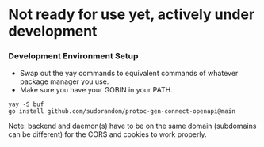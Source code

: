 # Not ready for use yet, actively under development

### Development Environment Setup

- Swap out the yay commands to equivalent commands of whatever package manager you use.
- Make sure you have your GOBIN in your PATH.

```
yay -S buf
go install github.com/sudorandom/protoc-gen-connect-openapi@main
```

Note: backend and daemon(s) have to be on the same domain (subdomains can be different) for the CORS and cookies to work
properly.
